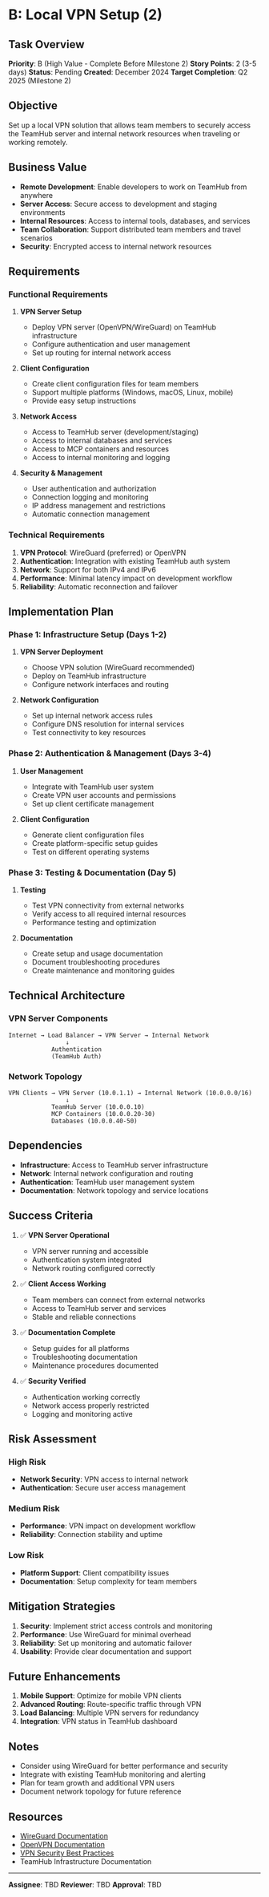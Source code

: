 # B: Local VPN Setup (2)

## Task Overview

**Priority**: B (High Value - Complete Before Milestone 2)
**Story Points**: 2 (3-5 days)
**Status**: Pending
**Created**: December 2024
**Target Completion**: Q2 2025 (Milestone 2)

## Objective

Set up a local VPN solution that allows team members to securely access the TeamHub server and internal network resources when traveling or working remotely.

## Business Value

- **Remote Development**: Enable developers to work on TeamHub from anywhere
- **Server Access**: Secure access to development and staging environments
- **Internal Resources**: Access to internal tools, databases, and services
- **Team Collaboration**: Support distributed team members and travel scenarios
- **Security**: Encrypted access to internal network resources

## Requirements

### Functional Requirements

1. **VPN Server Setup**

   - Deploy VPN server (OpenVPN/WireGuard) on TeamHub infrastructure
   - Configure authentication and user management
   - Set up routing for internal network access

2. **Client Configuration**

   - Create client configuration files for team members
   - Support multiple platforms (Windows, macOS, Linux, mobile)
   - Provide easy setup instructions

3. **Network Access**

   - Access to TeamHub server (development/staging)
   - Access to internal databases and services
   - Access to MCP containers and resources
   - Access to internal monitoring and logging

4. **Security & Management**
   - User authentication and authorization
   - Connection logging and monitoring
   - IP address management and restrictions
   - Automatic connection management

### Technical Requirements

1. **VPN Protocol**: WireGuard (preferred) or OpenVPN
2. **Authentication**: Integration with existing TeamHub auth system
3. **Network**: Support for both IPv4 and IPv6
4. **Performance**: Minimal latency impact on development workflow
5. **Reliability**: Automatic reconnection and failover

## Implementation Plan

### Phase 1: Infrastructure Setup (Days 1-2)

1. **VPN Server Deployment**

   - Choose VPN solution (WireGuard recommended)
   - Deploy on TeamHub infrastructure
   - Configure network interfaces and routing

2. **Network Configuration**
   - Set up internal network access rules
   - Configure DNS resolution for internal services
   - Test connectivity to key resources

### Phase 2: Authentication & Management (Days 3-4)

1. **User Management**

   - Integrate with TeamHub user system
   - Create VPN user accounts and permissions
   - Set up client certificate management

2. **Client Configuration**
   - Generate client configuration files
   - Create platform-specific setup guides
   - Test on different operating systems

### Phase 3: Testing & Documentation (Day 5)

1. **Testing**

   - Test VPN connectivity from external networks
   - Verify access to all required internal resources
   - Performance testing and optimization

2. **Documentation**
   - Create setup and usage documentation
   - Document troubleshooting procedures
   - Create maintenance and monitoring guides

## Technical Architecture

### VPN Server Components

```
Internet → Load Balancer → VPN Server → Internal Network
                ↓
            Authentication
            (TeamHub Auth)
```

### Network Topology

```
VPN Clients → VPN Server (10.0.1.1) → Internal Network (10.0.0.0/16)
                ↓
            TeamHub Server (10.0.0.10)
            MCP Containers (10.0.0.20-30)
            Databases (10.0.0.40-50)
```

## Dependencies

- **Infrastructure**: Access to TeamHub server infrastructure
- **Network**: Internal network configuration and routing
- **Authentication**: TeamHub user management system
- **Documentation**: Network topology and service locations

## Success Criteria

1. ✅ **VPN Server Operational**

   - VPN server running and accessible
   - Authentication system integrated
   - Network routing configured correctly

2. ✅ **Client Access Working**

   - Team members can connect from external networks
   - Access to TeamHub server and services
   - Stable and reliable connections

3. ✅ **Documentation Complete**

   - Setup guides for all platforms
   - Troubleshooting documentation
   - Maintenance procedures documented

4. ✅ **Security Verified**
   - Authentication working correctly
   - Network access properly restricted
   - Logging and monitoring active

## Risk Assessment

### High Risk

- **Network Security**: VPN access to internal network
- **Authentication**: Secure user access management

### Medium Risk

- **Performance**: VPN impact on development workflow
- **Reliability**: Connection stability and uptime

### Low Risk

- **Platform Support**: Client compatibility issues
- **Documentation**: Setup complexity for team members

## Mitigation Strategies

1. **Security**: Implement strict access controls and monitoring
2. **Performance**: Use WireGuard for minimal overhead
3. **Reliability**: Set up monitoring and automatic failover
4. **Usability**: Provide clear documentation and support

## Future Enhancements

1. **Mobile Support**: Optimize for mobile VPN clients
2. **Advanced Routing**: Route-specific traffic through VPN
3. **Load Balancing**: Multiple VPN servers for redundancy
4. **Integration**: VPN status in TeamHub dashboard

## Notes

- Consider using WireGuard for better performance and security
- Integrate with existing TeamHub monitoring and alerting
- Plan for team growth and additional VPN users
- Document network topology for future reference

## Resources

- [WireGuard Documentation](https://www.wireguard.com/)
- [OpenVPN Documentation](https://openvpn.net/community-resources/)
- [VPN Security Best Practices](https://www.nist.gov/cyberframework)
- TeamHub Infrastructure Documentation

---

**Assignee**: TBD
**Reviewer**: TBD
**Approval**: TBD





